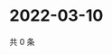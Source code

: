 # 2022-03-10

共 0 条

<!-- BEGIN WEIBO -->
<!-- 最后更新时间 Thu Mar 10 2022 23:16:21 GMT+0800 (China Standard Time) -->

<!-- END WEIBO -->
